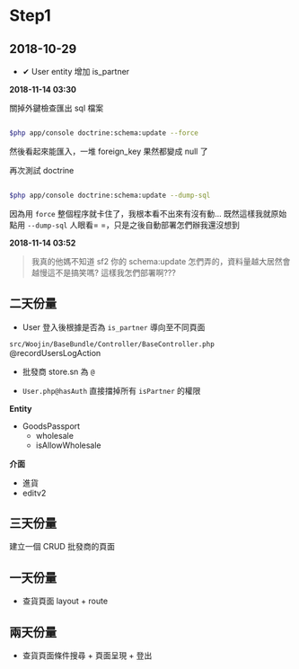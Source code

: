 # Step1

## 2018-10-29

- ✔ User entity 增加 is_partner

**2018-11-14 03:30**

關掉外鍵檢查匯出 sql 檔案


```bash

$php app/console doctrine:schema:update --force

```

然後看起來能匯入，一堆 foreign_key 果然都變成 null 了

再次測試 doctrine

```bash

$php app/console doctrine:schema:update --dump-sql

```

因為用 `force` 整個程序就卡住了，我根本看不出來有沒有動...
既然這樣我就原始點用  `--dump-sql` 人眼看= =，只是之後自動部署怎們辦我還沒想到

**2018-11-14 03:52**

> 我真的他媽不知道 sf2 你的 schema:update 怎們弄的，資料量越大居然會越慢這不是搞笑嗎?
> 這樣我怎們部署啊???

## 二天份量

- User 登入後根據是否為 `is_partner` 導向至不同頁面

`src/Woojin/BaseBundle/Controller/BaseController.php` @recordUsersLogAction

- 批發商 store.sn 為 `@`

- `User.php@hasAuth` 直接擋掉所有 `isPartner` 的權限

**Entity**

- GoodsPassport
    - wholesale
    - isAllowWholesale

**介面**

- 進貨
- editv2

## 三天份量

建立一個 CRUD 批發商的頁面

## 一天份量

- 查貨頁面 layout + route

## 兩天份量

- 查貨頁面條件搜尋 + 頁面呈現 + 登出
